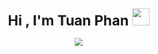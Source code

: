 <h1 align="center"><b>Hi , I'm Tuan Phan </b><img src="https://media.giphy.com/media/hvRJCLFzcasrR4ia7z/giphy.gif" width="35"></h1>
<!--  -->
<p align="center">
  <a href="https://github.com/DenverCoder1/readme-typing-svg"><img src="https://readme-typing-svg.herokuapp.com?font=Time+New+Roman&color=cyan&size=25&center=true&vCenter=true&width=600&height=100&lines=Tuan+Phan+Anh..&hearts;++;Front-End+Developer,;Love+to+learn+new+stuffs..<3"></a>
